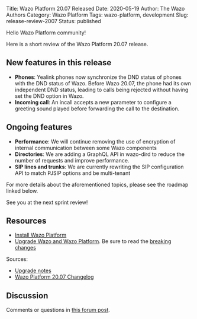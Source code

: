 Title: Wazo Platform 20.07 Released
Date: 2020-05-19
Author: The Wazo Authors
Category: Wazo Platform
Tags: wazo-platform, development
Slug: release-review-2007
Status: published

Hello Wazo Platform community!

Here is a short review of the Wazo Platform 20.07 release.

## New features in this release

* **Phones**: Yealink phones now synchronize the DND status of phones with the DND status of Wazo.
  Before Wazo 20.07, the phone had its own independent DND status, leading to calls being rejected
without having set the DND option in Wazo.
* **Incoming call**: An incall accepts a new parameter to configure a greeting sound played before
  forwarding the call to the destination.

## Ongoing features

* **Performance**: We will continue removing the use of encryption of internal communication between
  some Wazo components
* **Directories**: We are adding a GraphQL API in wazo-dird to reduce the number of requests and
  improve performance.
* **SIP lines and trunks**: We are currently rewriting the SIP configuration API to match PJSIP
  options and be multi-tenant


For more details about the aforementioned topics, please see the roadmap linked below.

See you at the next sprint review!

## Resources

* [Install Wazo Platform](/uc-doc/installation/install-system)
* [Upgrade Wazo and Wazo Platform](/uc-doc/upgrade/). Be sure to read the [breaking changes](/uc-doc/upgrade/upgrade_notes#20-07)

Sources:

* [Upgrade notes](/uc-doc/upgrade/upgrade_notes#20-07)
* [Wazo Platform 20.07 Changelog](https://wazo-dev.atlassian.net/secure/ReleaseNote.jspa?projectId=10011&version=10088)

## Discussion

Comments or questions in [this forum post](https://wazo-platform.discourse.group/t/blog-wazo-platform-20-07-released).
